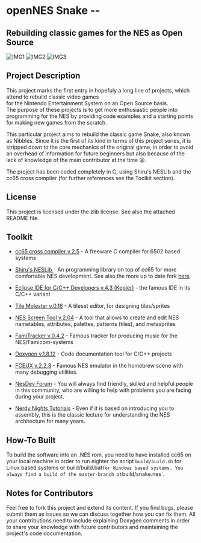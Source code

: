 # openNES Snake --
## Rebuilding classic games for the NES as Open Source  
![IMG1](snake-screenhost-1.png) ![IMG2](snake-screenhost-2.png) ![IMG3](snake-screenhost-3.png)

## Project Description
This project marks the first entry in hopefuly a long line of projects, which attend to rebuild classic video games   
for the Nintendo Entertainment System on an Open Source basis.  
The purpose of these projects is to get more enthusiastic people into programming for the NES by providing code examples
and a starting points for making new games from the scratch.

This particular project aims to rebuild the classic game Snake, also known as Nibbles. Since it is the first of its kind in terms of this project series,
it is stripped down to the core mechanics of the original game, in order to avoid an overhead of information for future beginners
but also because of the lack of knowledge of the main contributor at the time :stuck_out_tongue_winking_eye:.

The project has been coded completely in C, using Shiru's NESLib and the cc65 cross compiler (for further references see the Toolkit section).

## License
This project is licensed under the zlib license. See also the attached README file.

## Toolkit
* [cc65 cross compiler v.2.5](https://github.com/cc65/cc65) - A freeware C compiler for 6502 based systems

* [Shiru's NESLib ](http://shiru.untergrund.net/articles/programming_nes_games_in_c.htm) - An programming library on top of cc65 for more comfortable NES development. See also the more up to date fork [here](https://github.com/clbr/neslib).

* [Eclipse IDE for C/C++ Developers v.4.3 (Kepler)](http://www.eclipse.org/downloads/packages/eclipse-ide-cc-developers/keplersr2) - the famous IDE in its C/C++ variant

* [Tile Molester v.0.16](http://www.romhacking.net/utilities/109/) - A tileset editor, for designing tiles/sprites

* [NES Screen Tool v.2.04](https://shiru.untergrund.net/software.shtml) - A tool that allows to create and edit NES nametables, attributes, palettes, patterns (tiles), and metasprites

* [FamiTracker v.0.4.2](http://famitracker.com) - Famous tracker for producing music for the NES/Famicom-systems

* [Doxygen v.1.8.12](http://www.stack.nl/~dimitri/doxygen/) - Code documentation tool for C/C++ projects

* [FCEUX v.2.2.3](http://www.fceux.com/web/home.html) - Famous NES emulator in the homebrew scene with many debugging utilities.

* [NesDev Forum](http://forums.nesdev.com/) - You will always find friendly, skilled and helpful people in this community, who are willing to help with problems you are facing during your project.

* [Nerdy Nights Tutorials](http://nintendoage.com/pub/faq/NA/index.html?load=nerdy_nights_out.html) - Even if it is based on introducing you to assembly, this is the classic lecture for understanding the NES architecture for many years.


## How-To Built
To build the software into an .NES rom, you need to have installed cc65 on your local machine in order to run eighter the script `build/build.sh` for Linux based systems or build/build.bat` for Windows based systems. You always find a build of the master-branch at `build/snake.nes`.

## Notes for Contributors
Feel free to fork this project and extend its content. If you find bugs, please submit them as issues so we can discuss together how you can fix them. 
All your contributions need to include explaining Doxygen comments in order to share your knowledge with future contributors and maintaining the project's code documentation.
